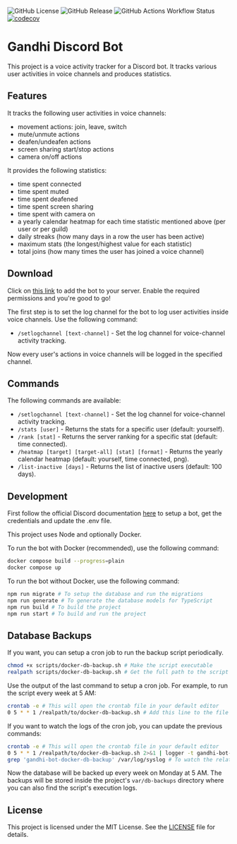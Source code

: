 ![GitHub License](https://img.shields.io/github/license/zapharaos/gandhi-discord-bot)
![GitHub Release](https://img.shields.io/github/v/release/zapharaos/gandhi-discord-bot)
![GitHub Actions Workflow Status](https://img.shields.io/github/actions/workflow/status/zapharaos/gandhi-discord-bot/node.yml)
[![codecov](https://codecov.io/gh/Zapharaos/gandhi-discord-bot/graph/badge.svg?token=BL7YP0GTK9)](https://codecov.io/gh/Zapharaos/gandhi-discord-bot)

# Gandhi Discord Bot

This project is a voice activity tracker for a Discord bot. It tracks various user activities in voice channels and produces statistics.

## Features

It tracks the following user activities in voice channels:
- movement actions: join, leave, switch
- mute/unmute actions
- deafen/undeafen actions
- screen sharing start/stop actions
- camera on/off actions

It provides the following statistics:
- time spent connected
- time spent muted
- time spent deafened
- time spent screen sharing
- time spent with camera on
- a yearly calendar heatmap for each time statistic mentioned above (per user or per guild)
- daily streaks (how many days in a row the user has been active)
- maximum stats (the longest/highest value for each statistic)
- total joins (how many times the user has joined a voice channel)

## Download

Click on [this link](https://discord.com/oauth2/authorize?client_id=1345799506217930876) to add the bot to your server. Enable the required permissions and you're good to go!

The first step is to set the log channel for the bot to log user activities inside voice channels. Use the following command:
- `/setlogchannel [text-channel]` - Set the log channel for voice-channel activity tracking.

Now every user's actions in voice channels will be logged in the specified channel.

## Commands

The following commands are available:
- `/setlogchannel [text-channel]` - Set the log channel for voice-channel activity tracking.
- `/stats [user]` - Returns the stats for a specific user (default: yourself).
- `/rank [stat]` - Returns the server ranking for a specific stat (default: time connected).
- `/heatmap [target] [target-all] [stat] [format]` - Returns the yearly calendar heatmap (default: yourself, time connected, png).
- `/list-inactive [days]` - Returns the list of inactive users (default: 100 days).

## Development

First follow the official Discord documentation [here](https://discord.com/developers/docs/quick-start/getting-started) to setup a bot, get the credentials and update the .env file.

This project uses Node and optionally Docker.

To run the bot with Docker (recommended), use the following command:
```bash
docker compose build --progress=plain
docker compose up
```

To run the bot without Docker, use the following command:
```bash
npm run migrate # To setup the database and run the migrations
npm run generate # To generate the database models for TypeScript
npm run build # To build the project
npm run start # To build and run the project
```

## Database Backups

If you want, you can setup a cron job to run the backup script periodically.
```bash
chmod +x scripts/docker-db-backup.sh # Make the script executable
realpath scripts/docker-db-backup.sh # Get the full path to the script
```

Use the output of the last command to setup a cron job. For example, to run the script every week at 5 AM:
```bash
crontab -e # This will open the crontab file in your default editor
0 5 * * 1 /realpath/to/docker-db-backup.sh # Add this line to the file and save it
```

If you want to watch the logs of the cron job, you can update the previous commands:
```bash
crontab -e # This will open the crontab file in your default editor
0 5 * * 1 /realpath/to/docker-db-backup.sh 2>&1 | logger -t gandhi-bot-docker-db-backup # Add this line to the file and save it
grep 'gandhi-bot-docker-db-backup' /var/log/syslog # To watch the related logs
```

Now the database will be backed up every week on Monday at 5 AM. The backups will be stored inside the project's `var/db-backups` directory where you can also find the script's execution logs.

## License

This project is licensed under the MIT License. See the [LICENSE](LICENSE) file for details.